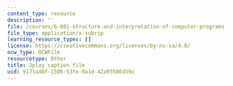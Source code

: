 ```yaml
---
content_type: resource
description: ''
file: /courses/6-001-structure-and-interpretation-of-computer-programs-spring-2005/9171ad8f150653fe9a1d42a93586459c_PEwZL3H2oKg.vtt
file_type: application/x-subrip
learning_resource_types: []
license: https://creativecommons.org/licenses/by-nc-sa/4.0/
ocw_type: OCWFile
resourcetype: Other
title: 3play caption file
uid: 9171ad8f-1506-53fe-9a1d-42a93586459c
---
```

